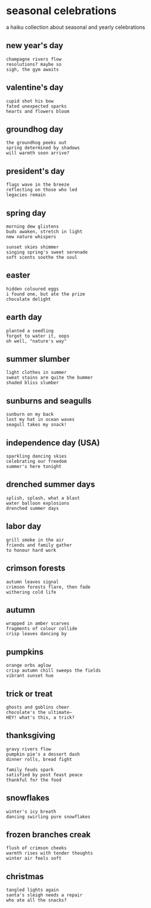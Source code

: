 # seasonal celebrations

a haiku collection about seasonal and yearly celebrations

## new year's day

```
champagne rivers flow
resolutions? maybe so
sigh, the gym awaits
```

## valentine's day

```
cupid shot his bow
fated unexpected sparks
hearts and flowers bloom
```

## groundhog day

```
the groundhog peeks out
spring determined by shadows
will warmth soon arrive?
```

## president's day

```
flags wave in the breeze
reflecting on those who led
legacies remain
```

## spring day

```
morning dew glistens
buds awaken, stretch in light
new nature whispers

sunset skies shimmer
singing spring's sweet serenade
soft scents soothe the soul
```

## easter

```
hidden coloured eggs
i found one, but ate the prize
chocolate delight
```

## earth day

```
planted a seedling
forgot to water it, oops
oh well, "nature's way"
```

## summer slumber

```
light clothes in summer
sweat stains are quite the bummer
shaded bliss slumber
```

## sunburns and seagulls

```
sunburn on my back
lost my hat in ocean waves
seagull takes my snack!
```

## independence day (USA)

```
sparkling dancing skies
celebrating our freedom
summer's here tonight
```

## drenched summer days

```
splish, splash, what a blast
water balloon explosions
drenched summer days
```

## labor day

```
grill smoke in the air
friends and family gather
to honour hard work
```

## crimson forests

```
autumn leaves signal
crimson forests flare, then fade
withering cold life
```

## autumn

```
wrapped in amber scarves
fragments of colour collide
crisp leaves dancing by
```

## pumpkins

```
orange orbs aglow
crisp autumn chill sweeps the fields
vibrant sunset hue
```

## trick or treat

```
ghosts and goblins cheer
chocolate's the ultimate—
HEY! what's this, a trick?
```

## thanksgiving

```
gravy rivers flow
pumpkin pie's a dessert dash
dinner rolls, bread fight

family feuds spark
satisfied by post feast peace
thankful for the food
```

## snowflakes

```
winter's icy breath
dancing swirling pure snowflakes
```

## frozen branches creak

```
flush of crimson cheeks
warmth rises with tender thoughts
winter air feels soft
```

## christmas

```
tangled lights again
santa's sleigh needs a repair
who ate all the snacks?
```
